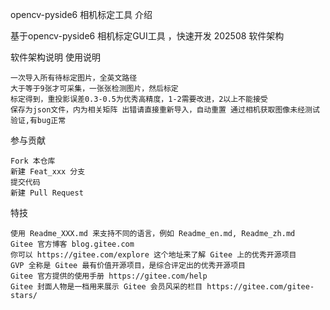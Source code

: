 opencv-pyside6 相机标定工具
介绍

基于opencv-pyside6 相机标定GUI工具 ，快速开发 202508
软件架构

软件架构说明
使用说明

    一次导入所有待标定图片，全英文路径
    大于等于9张才可采集，一张张检测图片，然后标定
    标定得到，重投影误差0.3-0.5为优秀高精度，1-2需要改进，2以上不能接受
    保存为json文件，内为相关矩阵 出错请直接重新导入，自动重置 通过相机获取图像未经测试验证,有bug正常

参与贡献

    Fork 本仓库
    新建 Feat_xxx 分支
    提交代码
    新建 Pull Request

特技

    使用 Readme_XXX.md 来支持不同的语言，例如 Readme_en.md, Readme_zh.md
    Gitee 官方博客 blog.gitee.com
    你可以 https://gitee.com/explore 这个地址来了解 Gitee 上的优秀开源项目
    GVP 全称是 Gitee 最有价值开源项目，是综合评定出的优秀开源项目
    Gitee 官方提供的使用手册 https://gitee.com/help
    Gitee 封面人物是一档用来展示 Gitee 会员风采的栏目 https://gitee.com/gitee-stars/
